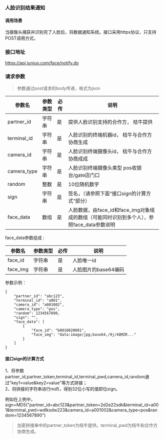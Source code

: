 
### 人脸识别结果通知
#### 调用场景
当摄像头捕获并识别完了人脸后，将数据通知系统。接口采用https协议，只支持POST调用方式。  

### 接口地址
https://api.juniuo.com/face/notify.do  

### 请求参数
> 参数通过post请求的body传递，格式为json  

参数名        | 参数类型    | 必传  | 说明
------------ | -----------|-------| --------
partner_id   | 字符串     |  是   | 提供人脸识别支持的合作方， 桔牛提供
terminal_id  | 字符串     |  是   | 人脸识别的终端机器id， 桔牛与合作方协商生成
camera_id    | 字符串     |  是   | 人脸识别终端摄像头id， 桔牛与合作方协商成成
camera_type  | 字符串     |  是   | 人脸识别终端摄像头类型 pos收银台/gate店门口
random       | 整数       |  是   | 10位随机数字
sign         | 字符串     |  是   | 签名，（请参照下面“接口sign的计算方式“部分）
face_data    | 数组       |  是   | 人脸数据，由face_id和face_img对象组成的数组（可能同时识别到多个人），参照face_data参数说明
  
face_data参数组成 :
 
参数名        | 参数类型    | 必传  | 说明
------------ | -----------|-------| --------
face_id      | 字符串      |  是   | 人脸唯一id
face_img     | 字符串      |  是   | 人脸图片的base64编码

参数示例：  
```
{
    "partner_id": "abc123",
    "terminal_id": "a001",
    "camera_id": "a001002",
    "camera_type": "pos",
    "random": 1234567890,
    "sign": "",
    "face_data": [
        {
            "face_id": "b0010020001",
            "face_img": "data:image/jpg;base64,/9j/4QMZR..."
        }
    ]
}
```

#### 接口sign的计算方式  
1、将参数partner_id,partner_token,terminal_id,terminal_pwd,camera_id,random通过"key1=value&key2=value"等方式拼接；  
2、将拼接的字符串进行md5，得到32位小写的值即位sign。  

例如在上例中，sign=MD5("partner_id=abc123&partner_token=2d2e22sdk&terminal_id=a001&terminal_pwd=wdlksdw223&camera_id=a001002&camera_type=pos&random=1234567890")  

> 加密拼接串中的partner_token为桔牛提供。terminal_pwd为桔牛和合作方协商生成。
        